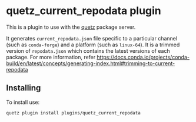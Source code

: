 # quetz_current_repodata plugin

This is a plugin to use with the [quetz](https://github.com/mamba-org/quetz) package server.

It generates `current_repodata.json` file specific to a particular channel (such as `conda-forge`) and a platform (such as `linux-64`). It is a trimmed version of `repodata.json` which contains the latest versions of each package. For more information, refer https://docs.conda.io/projects/conda-build/en/latest/concepts/generating-index.html#trimming-to-current-repodata

## Installing

To install use:

```bash
quetz plugin install plugins/quetz_current_repodata
```
